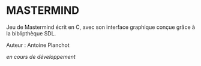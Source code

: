 # MASTERMIND
Jeu de Mastermind écrit en C, avec son interface graphique conçue grâce à la biblipthèque SDL.


Auteur : Antoine Planchot

*en cours de développement*
